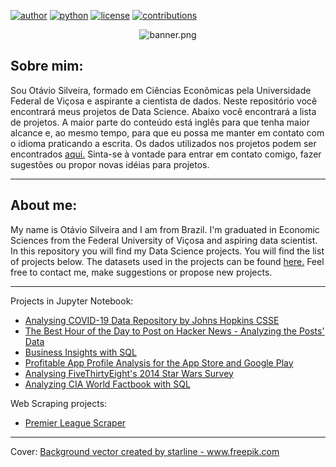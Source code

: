 [![author](https://badgen.net/badge/Author/otavio-s-s/blue)](https://www.linkedin.com/in/otavioss28/) [![python](https://badgen.net/badge/Python/3.7+/yellow)](https://www.python.org) [![license](https://img.shields.io/badge/License-MIT-red)](https://github.com/otavio-s-s/data_science/blob/master/LICENSE) [![contributions](https://badgen.net/badge/Contributions/Welcome/green)](https://github.com/otavio-s-s/data_science/issues) 


<p align="center">
  <img src="https://www.imagemhost.com.br/images/2020/05/14/banner.png" alt="banner.png" border="0" />
</p>


## Sobre mim:

Sou Otávio Silveira, formado em Ciências Econômicas pela Universidade Federal de Viçosa e aspirante a cientista de dados. Neste repositório você encontrará meus projetos de Data Science. Abaixo você encontrará a lista de projetos. A maior parte do conteúdo está inglês para que tenha maior alcance e, ao mesmo tempo, para que eu possa me manter em contato com o idioma praticando a escrita.
Os dados utilizados nos projetos podem ser encontrados [aqui.](https://github.com/otavio-s-s/data_science/tree/master/datasets)
Sinta-se à vontade para entrar em contato comigo, fazer sugestões ou propor novas idéias para projetos.

***

## About me:

My name is Otávio Silveira and I am from Brazil. I'm graduated in Economic Sciences from the Federal University of Viçosa and aspiring data scientist. In this repository you will find my Data Science projects. You will find the list of projects below.
The datasets used in the projects can be found [here.](https://github.com/otavio-s-s/data_science/tree/master/datasets)
Feel free to contact me, make suggestions or propose new projects.

***

Projects in Jupyter Notebook:

* [Analysing COVID-19 Data Repository by Johns Hopkins CSSE](https://bit.ly/2whlTVR)
* [The Best Hour of the Day to Post on Hacker News - Analyzing the Posts' Data](https://bit.ly/2yHmsZS)
* [Business Insights with SQL](https://bit.ly/2yOWyUy)
* [Profitable App Profile Analysis for the App Store and Google Play](https://bit.ly/3aJRkXG)
* [Analysing FiveThirtyEight's 2014 Star Wars Survey](https://bit.ly/2X7cpaG)
* [Analyzing CIA World Factbook with SQL](https://bit.ly/39QUPKx)


Web Scraping projects:

* [Premier League Scraper](https://bit.ly/2ylK3PJ)

***

Cover:
<a href="https://www.freepik.com/free-photos-vectors/background">Background vector created by starline - www.freepik.com</a>
